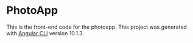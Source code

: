 # PhotoApp

This is the front-end code for the photoapp. This project was generated with [Angular CLI](https://github.com/angular/angular-cli) version 10.1.3. 

